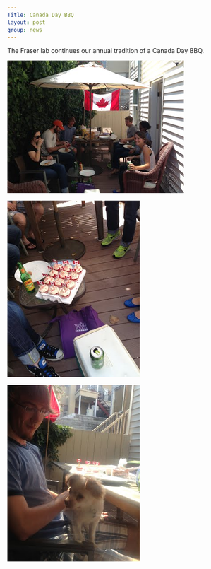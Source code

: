 ```yaml
---
Title: Canada Day BBQ
layout: post
group: news
---
```

The Fraser lab continues our annual tradition of a Canada Day BBQ.

![Canada Day 1](/static/img/news/canadaday1.jpg "Canada Day 1")


![Canada Day 2](/static/img/news/canadaday2.jpg "Canada Day 2")


![Canada Day Shamus](/static/img/news/canadadayshamus.jpg "Canada Day Dog")
